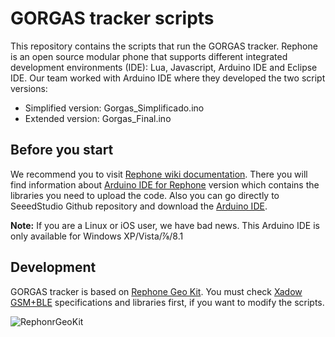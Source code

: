 # GORGAS tracker scripts
This repository contains the scripts that run the GORGAS tracker. Rephone is an open source modular phone that supports different integrated development environments (IDE): Lua, Javascript, Arduino IDE and Eclipse IDE. Our team worked with Arduino IDE where they developed the two script versions:

- Simplified version: Gorgas_Simplificado.ino 
- Extended version: Gorgas_Final.ino

## Before you start
We recommend you to visit [Rephone wiki documentation](http://wiki.seeedstudio.com/RePhone/). There you will find information about [Arduino IDE for Rephone](http://wiki.seeedstudio.com/Arduino_IDE_for_RePhone_Kit/) version which contains the libraries you need to upload the code. Also you can go directly to SeeedStudio Github repository and download the [Arduino IDE](https://github.com/Seeed-Studio/Arduino_IDE_for_RePhone).

**Note:** If you are a Linux or iOS user, we have bad news. This Arduino IDE is only available for Windows XP/Vista/⅞/8.1 

## Development
GORGAS tracker is based on [Rephone Geo Kit](https://www.seeedstudio.com/RePhone-Geo-Kit-p-2624.html). You must check [Xadow GSM+BLE](http://wiki.seeedstudio.com/RePhone_Lumi_Kit/#xadow-gsmble) specifications and libraries first, if you want to modify the scripts.

![RephonrGeoKit](https://github.com/healthinnovation/gorgas_tracker/blob/master/images/RePhone_Geo_Kit.jpg)
